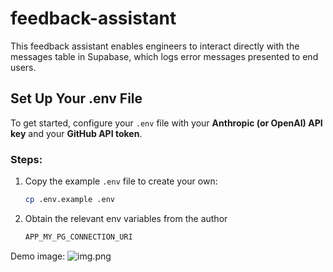 # feedback-assistant

This feedback assistant enables engineers to interact directly with the messages table in Supabase, which logs error messages presented to end users.

## Set Up Your .env File

To get started, configure your `.env` file with your **Anthropic (or OpenAI) API key** and your **GitHub API token**.

### Steps:
1. Copy the example `.env` file to create your own:
   ```bash
   cp .env.example .env

2. Obtain the relevant env variables from the author
   ```bash
   APP_MY_PG_CONNECTION_URI
   
Demo image:
![img.png](img.png)

